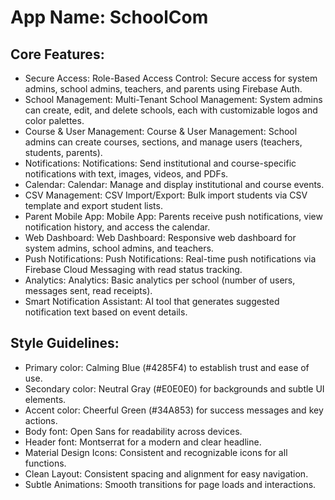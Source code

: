 # **App Name**: SchoolCom

## Core Features:

- Secure Access: Role-Based Access Control: Secure access for system admins, school admins, teachers, and parents using Firebase Auth.
- School Management: Multi-Tenant School Management: System admins can create, edit, and delete schools, each with customizable logos and color palettes.
- Course & User Management: Course & User Management: School admins can create courses, sections, and manage users (teachers, students, parents).
- Notifications: Notifications: Send institutional and course-specific notifications with text, images, videos, and PDFs.
- Calendar: Calendar: Manage and display institutional and course events.
- CSV Management: CSV Import/Export: Bulk import students via CSV template and export student lists.
- Parent Mobile App: Mobile App: Parents receive push notifications, view notification history, and access the calendar.
- Web Dashboard: Web Dashboard: Responsive web dashboard for system admins, school admins, and teachers.
- Push Notifications: Push Notifications: Real-time push notifications via Firebase Cloud Messaging with read status tracking.
- Analytics: Analytics: Basic analytics per school (number of users, messages sent, read receipts).
- Smart Notification Assistant: AI tool that generates suggested notification text based on event details.

## Style Guidelines:

- Primary color: Calming Blue (#4285F4) to establish trust and ease of use.
- Secondary color: Neutral Gray (#E0E0E0) for backgrounds and subtle UI elements.
- Accent color: Cheerful Green (#34A853) for success messages and key actions.
- Body font: Open Sans for readability across devices.
- Header font: Montserrat for a modern and clear headline.
- Material Design Icons: Consistent and recognizable icons for all functions.
- Clean Layout: Consistent spacing and alignment for easy navigation.
- Subtle Animations: Smooth transitions for page loads and interactions.